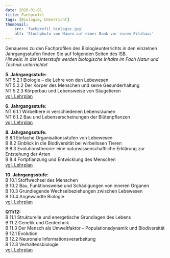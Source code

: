 ```yaml
---
date: 2020-01-01
title: Fachprofil
tags: [Biologie, Unterricht]
thumbnail: 
    src: 'fachprofil_biologie.jpg'
    alt: 'Stochphoto von Hasen auf einer Bank vor einem Pilzhaus'
---
```



<p>Genaueres zu den Fachprofilen des Biologieunterrichts in den einzelnen Jahrgangsstufen finden Sie auf folgenden Seiten des ISB.<br>
<i>Hinweis: In der Unterstufe werden biologische Inhalte im Fach Natur und Technik unterrichtet</i></p>

<p><span style="margin-top: 30px; font-weight: bold;">5. Jahrgangsstufe:</span><br>
NT 5.2.1 Biologie – die Lehre von den Lebewesen<br>
NT 5.2.2 Der Körper des Menschen und seine Gesunderhaltung<br>
NT 5.2.3 Körperbau und Lebensweise von Säugetieren<br>
<a href="http://www.isb-gym8-lehrplan.de/contentserv/3.1.neu/g8.de/index.php?StoryID=26334">vgl. Lehrplan</a></p>

<p><span style="margin-top: 30px; font-weight: bold;">6. Jahrgangsstufe:</span><br>
NT 6.1.1 Wirbeltiere in verschiedenen Lebensräumen<br>
NT 6.1.2 Bau und Lebenserscheinungen der Blütenpflanzen<br>
<a href="http://www.isb-gym8-lehrplan.de/contentserv/3.1.neu/g8.de/index.php?StoryID=26433">vgl. Lehrplan</a></p>

<p><span style="margin-top: 30px; font-weight: bold;">8. Jahrgangsstufe:</span><br>
B 8.1 Einfache Organisationsstufen von Lebewesen<br>
B 8.2 Einblick in die Biodiversität bei wirbellosen Tieren<br>
B 8.3 Evolutionstheorie: eine naturwissenschaftliche Erklärung zur Entstehung der Arten<br>
B 8.4 Fortpflanzung und Entwicklung des Menschen<br>
<a href="http://www.isb-gym8-lehrplan.de/contentserv/3.1.neu/g8.de/index.php?StoryID=26281">vgl. Lehrplan</a></p>

<p><span style="margin-top: 30px; font-weight: bold;">10. Jahrgangsstufe:</span><br>
B 10.1 Stoffwechsel des Menschen<br>
B 10.2 Bau, Funktionsweise und Schädigungen von inneren Organen<br>
B 10.3 Grundlegende Wechselbeziehungen zwischen Lebewesen<br>
B 10.4 Angewandte Biologie<br>
<a href="http://www.isb-gym8-lehrplan.de/contentserv/3.1.neu/g8.de/index.php?StoryID=26227">vgl. Lehrplan</a></p>

<p><span style="margin-top: 30px; font-weight: bold;">Q11/12:</span><br>
B 11.1 Strukturelle und energetische Grundlagen des Lebens<br>
B 11.2 Genetik und Gentechnik<br>
B 11.3 Der Mensch als Umweltfaktor – Populationsdynamik und Biodiversität<br> 
B 12.1 Evolution<br>
B 12.2 Neuronale Informationsverarbeitung<br>
B 12.3 Verhaltensbiologie<br>
<a href="http://www.isb-gym8-lehrplan.de/contentserv/3.1.neu/g8.de/index.php?StoryID=26196">vgl. Lehrplan</a></p>